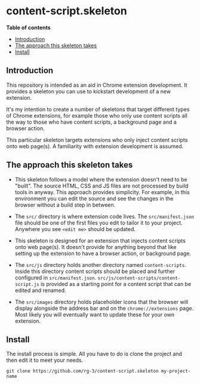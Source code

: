 # content-script.skeleton

**Table of contents**

* <a href='#introduction'>Introduction</a>
* <a href='#approach'>The approach this skeleton takes</a>
* <a href='#install'>Install</a>

## <a id='introduction'>Introduction</a>

This repository is intended as an aid in Chrome extension development. It
provides a skeleton you can use to kickstart development of a new extension.

It's my intention to create a number of skeletons that target different types
of Chrome extensions, for example those who only use content scripts all the way
to those who have content scripts, a background page and a browser action.

This particular skeleton targets extensions who only inject content scripts
onto web page(s). A familiarity with extension development is assumed.

## <a id='approach'>The approach this skeleton takes</a>

* This skeleton follows a model where the extension doesn't need to be "built".
  The source HTML, CSS and JS files are not processed by build tools in anyway.
  This approach provides simplicity. For example, in this environment you can
  edit the source and see the changes in the browser without a build step in
  between.

* The `src/` directory is where extension code lives. The `src/manifest.json`
  file should be one of the first files you edit to tailor it to your project.
  Anywhere you see `<edit me>` should be updated.

* This skeleton is designed for an extension that injects content scripts
  onto web page(s). It doesn't provide for anything beyond that like setting
  up the extension to have a browser action, or background page.

* The `src/js` directory holds another directory named `content-scripts`. Inside
  this directory content scripts should be placed and further configured in
  `src/manifest.json`. `src/js/content-scripts/content-script.js` is
  provided as a starting point for a content script that can be edited and
  renamed.

* The `src/images` directory holds placeholder icons that the browser will
  display alongside the address bar and on the `chrome://extensions` page.
  Most likely you will eventually want to update these for your own extension.

## <a id='install'> Install </a>

The install process is simple. All you have to do is clone the project and
then edit it to meet your needs.

    git clone https://github.com/rg-3/content-script.skeleton my-project-name

